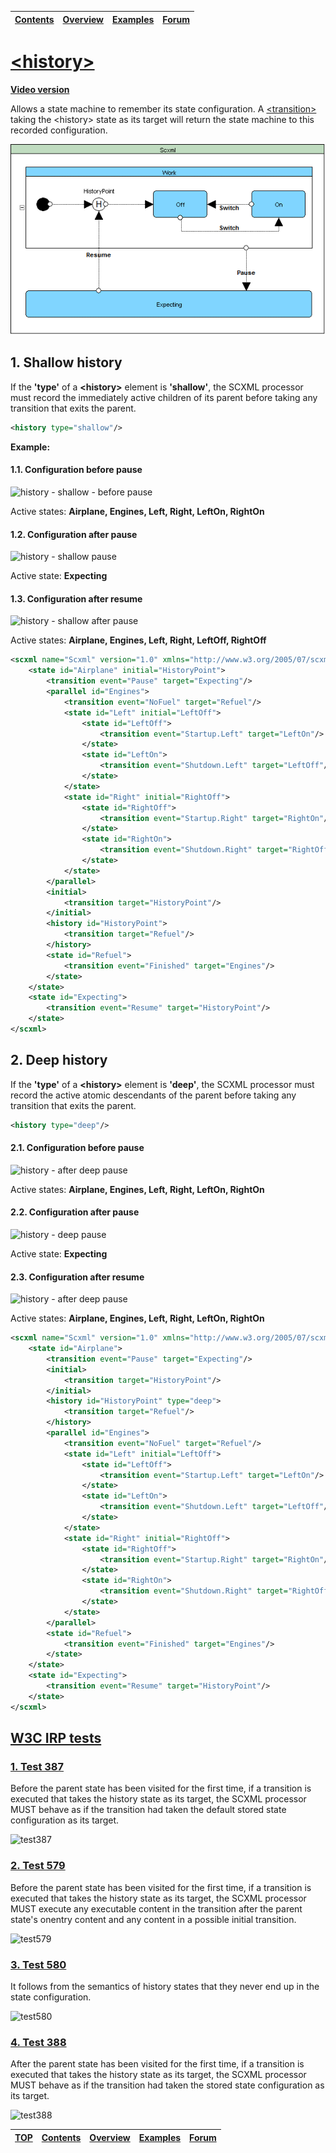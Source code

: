 <a name="top-anchor">

| [Contents](../README.md#table-of-contents) | [Overview](../README.md#scxml-overview) | [Examples](../README.md#examples) | [Forum](https://github.com/alexzhornyak/SCXML-tutorial/discussions) |
|---|---|---|---|

# [\<history\>](https://www.w3.org/TR/scxml/#history)

**[Video version](https://youtu.be/PyWD-aI6EmE)**

Allows a state machine to remember its state configuration. A [\<transition\>](transition.md) taking the \<history\> state as its target will return the state machine to this recorded configuration.

![history_intro](../Images/5%20-%20History.gif)

## 1. Shallow history
If the **'type'** of a **\<history\>** element is **'shallow'**, the SCXML processor must record the immediately active children of its parent before taking any transition that exits the parent.
```xml 
<history type="shallow"/>
```

**Example:**
#### 1.1. Configuration before pause
![history - shallow - before pause](https://user-images.githubusercontent.com/18611095/28218713-08c93242-68c2-11e7-9760-a964c10b9e83.png)

Active states: **Airplane, Engines, Left, Right, LeftOn, RightOn**

#### 1.2. Configuration after pause
![history - shallow pause](https://user-images.githubusercontent.com/18611095/28218759-35ba1bcc-68c2-11e7-917e-3d4af3eb133c.png)

Active state: **Expecting**

#### 1.3. Configuration after resume
![history - shallow after pause](https://user-images.githubusercontent.com/18611095/28218798-5361ae06-68c2-11e7-9451-f0a1544c7a51.png)

Active states: **Airplane, Engines, Left, Right, LeftOff, RightOff**

```xml
<scxml name="Scxml" version="1.0" xmlns="http://www.w3.org/2005/07/scxml">
	<state id="Airplane" initial="HistoryPoint">
		<transition event="Pause" target="Expecting"/>
		<parallel id="Engines">
			<transition event="NoFuel" target="Refuel"/>
			<state id="Left" initial="LeftOff">
				<state id="LeftOff">
					<transition event="Startup.Left" target="LeftOn"/>
				</state>
				<state id="LeftOn">
					<transition event="Shutdown.Left" target="LeftOff"/>
				</state>
			</state>
			<state id="Right" initial="RightOff">
				<state id="RightOff">
					<transition event="Startup.Right" target="RightOn"/>
				</state>
				<state id="RightOn">
					<transition event="Shutdown.Right" target="RightOff"/>
				</state>
			</state>
		</parallel>
		<initial>
			<transition target="HistoryPoint"/>
		</initial>
		<history id="HistoryPoint">
			<transition target="Refuel"/>
		</history>
		<state id="Refuel">
			<transition event="Finished" target="Engines"/>
		</state>
	</state>
	<state id="Expecting">
		<transition event="Resume" target="HistoryPoint"/>
	</state>
</scxml>
```

## 2. Deep history
If the **'type'** of a **\<history\>** element is **'deep'**, the SCXML processor must record the active atomic descendants of the parent before taking any transition that exits the parent.
```xml 
<history type="deep"/>
```

#### 2.1. Configuration before pause
![history - after deep pause](https://user-images.githubusercontent.com/18611095/28218825-68aa707c-68c2-11e7-9211-f91395d83c66.png)

Active states: **Airplane, Engines, Left, Right, LeftOn, RightOn**

#### 2.2. Configuration after pause
![history - deep pause](https://user-images.githubusercontent.com/18611095/28218826-68ab72ce-68c2-11e7-8923-234263c9df8b.png)

Active state: **Expecting**

#### 2.3. Configuration after resume
![history - after deep pause](https://user-images.githubusercontent.com/18611095/28218825-68aa707c-68c2-11e7-9211-f91395d83c66.png)

Active states: **Airplane, Engines, Left, Right, LeftOn, RightOn**

```xml
<scxml name="Scxml" version="1.0" xmlns="http://www.w3.org/2005/07/scxml">
	<state id="Airplane">
		<transition event="Pause" target="Expecting"/>
		<initial>
			<transition target="HistoryPoint"/>
		</initial>
		<history id="HistoryPoint" type="deep">
			<transition target="Refuel"/>
		</history>
		<parallel id="Engines">
			<transition event="NoFuel" target="Refuel"/>
			<state id="Left" initial="LeftOff">
				<state id="LeftOff">
					<transition event="Startup.Left" target="LeftOn"/>
				</state>
				<state id="LeftOn">
					<transition event="Shutdown.Left" target="LeftOff"/>
				</state>
			</state>
			<state id="Right" initial="RightOff">
				<state id="RightOff">
					<transition event="Startup.Right" target="RightOn"/>
				</state>
				<state id="RightOn">
					<transition event="Shutdown.Right" target="RightOff"/>
				</state>
			</state>
		</parallel>
		<state id="Refuel">
			<transition event="Finished" target="Engines"/>
		</state>
	</state>
	<state id="Expecting">
		<transition event="Resume" target="HistoryPoint"/>
	</state>
</scxml>
```
## [W3C IRP tests](https://www.w3.org/Voice/2013/scxml-irp)

### [1. Test 387](https://www.w3.org/Voice/2013/scxml-irp/387/test387.txml)
Before the parent state has been visited for the first time, if a transition is executed that takes the history state as its target, the SCXML processor MUST behave as if the transition had taken the default stored state configuration as its target.

![test387](https://user-images.githubusercontent.com/18611095/28674707-dc8cd9c2-72ee-11e7-9aaf-a63002f87687.png)

### [2. Test 579](https://www.w3.org/Voice/2013/scxml-irp/579/test579.txml)
Before the parent state has been visited for the first time, if a transition is executed that takes the history state as its target, the SCXML processor MUST execute any executable content in the transition after the parent state's onentry content and any content in a possible initial transition.

![test579](https://user-images.githubusercontent.com/18611095/28675631-1dead9a8-72f1-11e7-8868-bb84bb81bc75.png)

### [3. Test 580](https://www.w3.org/Voice/2013/scxml-irp/580/test580.txml)
It follows from the semantics of history states that they never end up in the state configuration.

![test580](https://user-images.githubusercontent.com/18611095/28676685-f2a728e8-72f3-11e7-9ab1-291ec3f13877.png)

### [4. Test 388](https://www.w3.org/Voice/2013/scxml-irp/388/test388.txml)
After the parent state has been visited for the first time, if a transition is executed that takes the history state as its target, the SCXML processor MUST behave as if the transition had taken the stored state configuration as its target.

![test388](https://user-images.githubusercontent.com/18611095/28677984-d164acd8-72f7-11e7-9ba6-80696f4fc960.png)

| [TOP](#top-anchor) | [Contents](../README.md#table-of-contents) | [Overview](../README.md#scxml-overview) | [Examples](../Examples/README.md) | [Forum](https://github.com/alexzhornyak/SCXML-tutorial/discussions) |
|---|---|---|---|---|
